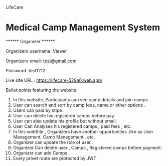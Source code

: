 LifeCare
# Medical Camp Management System 

****** Organizer ******

Organizers username: Viewer

Organizers email: test@gmail.com

Password: test1212

Live site URL : https://lifecare-529a0.web.app/


Bullet points featuring the website:
1. In this website, Participants can see camp details and join camps .
2. User can search and sort by camp fees, name or other options .
3. Users can paid by stipe .
4. User can delete his registered  camps before pay.
5. User can also update his profile but without email.
6. User Can Analyses his registered camps , paid fees , etc.
7. In this webSite , Organizers have another opportunities .like as User Management, Camp Management . etc.  
8. Organizer can update the role of user .
9. Organizer Can delete user , Camps , Registered camps before payment .
10. Organizer can add Camps .
11. Every privet route are protected by JWT . 
